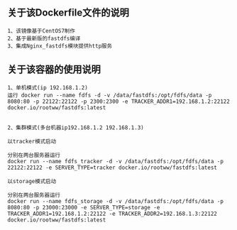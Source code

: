 关于该Dockerfile文件的说明
-------
    1、该镜像基于CentOS7制作
    2、基于最新版的fastdfs编译
    3、集成Nginx_fastdfs模块提供http服务
关于该容器的使用说明
-------
    1、单机模式(ip 192.168.1.2)
    运行 docker run --name fdfs -d -v /data/fastdfs:/opt/fdfs/data -p 8080:80 -p 22122:22122 -p 2300:2300 -e TRACKER_ADDR1=192.168.1.2:22122  docker.io/rootww/fastdfs:latest

    
    2、集群模式(多台机器ip192.168.1.2 192.168.1.3)
    
    以tracker模式启动
    
    分别在两台服务器运行
    docker run --name fdfs_tracker -d -v /data/fastdfs:/opt/fdfs/data -p 22122:22122 -e SERVER_TYPE=tracker docker.io/rootww/fastdfs:latest
    
    以storage模式启动
    
    分别在两台服务器运行
    docker run --name fdfs_storage -d -v /data/fastdfs:/opt/fdfs/data -p 8080:80 -p 23000:23000 -e SERVER_TYPE=storage -e TRACKER_ADDR1=192.168.1.2:22122 -e TRACKER_ADDR2=192.168.1.3:22122 docker.io/rootww/fastdfs:latest
